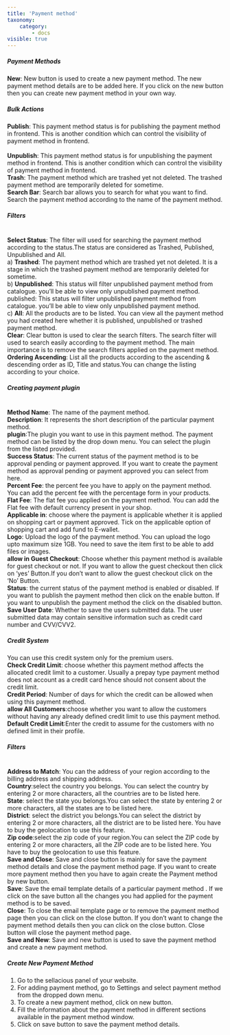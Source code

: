 ```yaml
---
title: 'Payment method'
taxonomy:
    category:
        - docs
visible: true
---
```


##### Payment Methods
**New**: New button is used to create a new payment method. The new payment method details are to be added here. If you click on the new button then you can create new payment method in your own way. 
##### Bulk Actions
**Publish**: This payment method status is for publishing the payment method in frontend. This is another condition which can control the visibility of payment method in frontend.  
<br>**Unpublish**: This payment method status is for unpublishing the payment method in frontend. This is another condition which can control the visibility of payment method in frontend. 
<br>**Trash**: The payment method which are trashed yet not deleted. The trashed payment method are temporarily deleted for sometime.
<br>**Search Bar**: Search bar allows you to search for what you want to find. Search the payment method according to the name of the payment method.

##### Filters
<br>**Select Status**: The filter will used for searching the payment method according to the status.The status are considered as Trashed, Published, Unpublished and All.
<br>a) **Trashed**: The payment method which are trashed yet not deleted. It is a stage in which the trashed payment method are temporarily deleted for sometime. 
<br>b) **Unpublished**: This status will filter unpublished payment method from catalogue. you’ll be able to view only unpublished payment method. 
published: This status will filter unpublished payment method from catalogue. you’ll be able to view only unpublished payment method. 
<br>c) **All**: All the products are to be listed. You can view all the payment method you had created here whether it is published, unpublished or trashed payment method.
<br>**Clear**: Clear button is used to clear the search filters. The search filter will used to search easily according to the payment method. The main importance is to remove the search filters applied on the payment method.
<br>**Ordering Ascending**: List all the products according to the ascending & descending order as ID, Title and status.You can change the listing according to your choice.

##### Creating payment plugin
<br>**Method Name**:  The name of the payment method.
<br>**Description**: It represents the short description of the particular payment method.
<br>**plugin**:The plugin you want to use in this payment method. The payment method can be listed by the drop down menu. You can select the plugin from the listed provided.
<br>**Success Status**: The current status of the payment method is to be approval pending or payment approved. If you want to create the payment method as approval pending or payment approved you can select from here.
<br>**Percent Fee**: the percent fee you have to apply on the payment method. You can add the percent fee with the percentage form in your products.
<br>**Flat Fee**: The flat fee you applied on the payment method. You can add the Flat fee with default currency present in your shop.
<br>**Applicable in**: choose where the payment is applicable whether it is applied on shopping cart or payment approved. Tick on the applicable option of shopping cart and add fund to E-wallet.
<br>**Logo**: Upload the logo of the payment method. You can upload the logo upto maximum size 1GB. You need to save the item first to be able to add files or images.
<br>**allow in Guest Checkout**: Choose whether this payment method is available for guest checkout or not. If you want to allow the guest checkout then click on ‘yes’ Button.If you don’t want to allow the guest checkout click on the ‘No’ Button.
<br>**Status**: the current status of the payment method is enabled or disabled. If you want to publish the payment method then click on the enable button. If you want to unpublish the payment method the click on the disabled button.
<br>**Save  User Date**: Whether to save the users submitted data. The user submitted data may contain sensitive information such as credit card number and CVV/CVV2.

##### Credit System

You can use this credit system only for the premium users.
<br>**Check Credit Limit**: choose whether this payment method affects the allocated credit limit to a customer. Usually a prepay type payment method does not account as a credit card hence should not consent about the credit limit.
<br>**Credit Period**: Number of days for which the credit can be allowed when using this payment method.
<br>**allow All Customers**:choose whether you want to allow the customers without having any already defined credit limit to use this payment method.
<br>**Default Credit Limit**:Enter the credit to assume for the customers with no defined limit in their profile.

##### Filters
<br>**Address to Match**: You can the address of your region according to the billing address and shipping address.
<br>**Country**:select the country you belongs. You can select the country by entering 2 or more characters, all the countries are to be listed here.
<br>**State**: select the state you belongs.You can select the state by entering 2 or more characters, all the states are to be listed here.
<br>**District**: select the district you belongs.You can select the district by entering 2 or more characters, all the district are to be listed here. You have to buy the geolocation to use this feature.
<br>**Zip code**:select the zip code of your region.You can select the ZIP code by entering 2 or more characters, all the ZIP code are to be listed here. You have to buy the geolocation to use this feature.
<br>**Save and Close**: Save and close button is mainly for save the payment method details and close the payment method page. If you want to create more payment method then you have to again create the Payment method by new button.
<br>**Save**: Save the email template details of a particular payment method . If we click on the save button all the changes you had applied for the payment method  is to be saved.
<br>**Close**: To close the email template page or to remove the payment method page then you can click on the close button. If you don’t want to change the payment method details then you can click on the close button. Close button will close the payment method page.
<br>**Save and New**: Save and new button is used to save the payment method and create a new payment method.


##### Create New Payment Method


1. Go to the sellacious panel of your website.
2. For adding payment method, go to Settings and select payment method from the dropped down menu.
3. To create a new payment method, click on new button.
4. Fill the information about the payment method in different sections available in the payment method window.
5. Click on save button to save the  payment method details.
